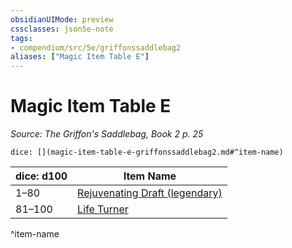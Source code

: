 ```yaml
---
obsidianUIMode: preview
cssclasses: json5e-note
tags:
- compendium/src/5e/griffonssaddlebag2
aliases: ["Magic Item Table E"]
---
```

# Magic Item Table E
*Source: The Griffon's Saddlebag, Book 2 p. 25* 

`dice: [](magic-item-table-e-griffonssaddlebag2.md#^item-name)`

| dice: d100 | Item Name |
|------------|-----------|
| 1–80 | [Rejuvenating Draft (legendary)](compendium/items/rejuvenating-draft-legendary-griffonssaddlebag2.md) |
| 81–100 | [Life Turner](compendium/items/life-turner-griffonssaddlebag2.md) |
^item-name